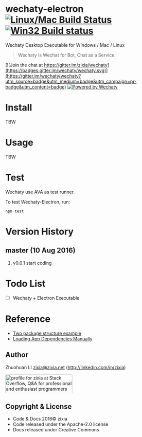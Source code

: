 # wechaty-electron [![Linux/Mac Build Status](https://img.shields.io/travis/chatie/wechaty-electron.svg?label=Linux/Mac)](https://travis-ci.com/chatie/wechaty-electron) [![Win32 Build status](https://img.shields.io/appveyor/ci/chatie/wechaty-ecectron/master.svg?label=Windows)](https://ci.appveyor.com/project/chatie/wechaty-electron)

Wechaty Desktop Executable for Windows / Mac / Linux

> Wechaty is Wechat for Bot, Chat as a Service.

[![Join the chat at https://gitter.im/zixia/wechaty](https://badges.gitter.im/wechaty/wechaty.svg)](https://gitter.im/wechaty/wechaty?utm_source=badge&utm_medium=badge&utm_campaign=pr-badge&utm_content=badge)
[![Powered by Wechaty](https://img.shields.io/badge/Powered%20By-Wechaty-green.svg)](https://github.com/wechaty/wechaty)

# Install

TBW

# Usage

TBW

# Test
Wechaty use AVA as test runner.

To test Wechaty-Electron, run:
```shell
npm test
```

# Version History

## master (10 Aug 2016)
1. v0.0.1 start coding

# Todo List

- [ ] Wechaty + Electron Executable

# Reference

* [Two package structure example](http://stackoverflow.com/a/37259088/1123955)
* [Loading App Dependencies Manually](https://github.com/electron-userland/electron-builder/wiki/Loading-App-Dependencies-Manually)

Author
-----------------
Zhuohuan LI <zixia@zixia.net> (http://linkedin.com/in/zixia)

<a href="http://stackoverflow.com/users/1123955/zixia">
  <img src="http://stackoverflow.com/users/flair/1123955.png" width="208" height="58" alt="profile for zixia at Stack Overflow, Q&amp;A for professional and enthusiast programmers" title="profile for zixia at Stack Overflow, Q&amp;A for professional and enthusiast programmers">
</a>

Copyright & License
-------------------
* Code & Docs 2016© zixia
* Code released under the Apache-2.0 license
* Docs released under Creative Commons



